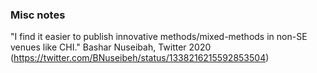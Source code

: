 ### Misc notes

"I find it easier to publish innovative methods/mixed-methods in non-SE venues like CHI." Bashar Nuseibah, Twitter 2020 (https://twitter.com/BNuseibeh/status/1338216215592853504) 